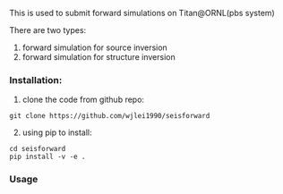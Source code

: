 This is used to submit forward simulations on Titan@ORNL(pbs system)

There are two types:
1) forward simulation for source inversion
2) forward simulation for structure inversion

### Installation:
1) clone the code from github repo:
```
git clone https://github.com/wjlei1990/seisforward
```

2) using pip to install:
```
cd seisforward
pip install -v -e .
```

### Usage

